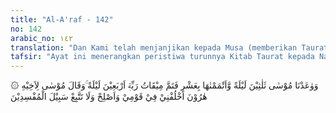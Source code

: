 ```yaml
---
title: "Al-A'raf - 142"
no: 142
arabic_no: ١٤٢
translation: "Dan Kami telah menjanjikan kepada Musa (memberikan Taurat) tiga puluh malam, dan Kami sempurnakan jumlah malam itu dengan sepuluh (malam lagi), maka sempurnalah waktu yang telah ditentukan Tuhannya empat puluh malam. Dan Musa berkata kepada saudaranya (yaitu) Harun, “Gantikanlah aku dalam (memimpin) kaumku, dan perbaikilah (dirimu dan kaummu),  dan janganlah engkau mengikuti  jalan orang-orang  yang berbuat kerusakan.”"
tafsir: "Ayat ini menerangkan peristiwa turunnya Kitab Taurat kepada Nabi Musa. Allah telah menetapkan janji-Nya kepada Nabi Musa bahwa Dia akan menurunkan wahyu kepadanya yang berisikan pokok-pokok agama dan pokok-pokok hukum yang menjadi pedoman bagi Bani Israil dalam usaha mereka mencapai kebahagiaan hidup di dunia dan di akhirat. Waktu penurunan wahyu yang dijanjikan itu selama tiga puluh malam di gunung Sinai, kemudian ditambah sepuluh malam lagi sehingga menjadi empat puluh malam.\n\nMengenai turunnya Kitab Taurat kepada Nabi Musa diriwayatkan oleh Ibnul Mundzir dan Ibnu Abi Hatim dari Ibnu Abbas, waktu menafsirkan ayat ini, bahwa Musa berkata kepada kaumnya, \"Sesungguhnya Tuhanku (Allah) menjanjikan kepadaku tiga puluh malam. Aku akan menemui-Nya dan aku jadikan Harun untuk mengurusimu.\" Maka setelah Musa sampai ke tempat yang dijanjikan, yaitu pada bulan Â¨ulkaidah dan sepuluh malam bulan Â¨ulhijjah, lalu Musa menetap dan menunggu di atas bukit Sinai selama empat puluh malam, dan Allah menurunkan kepadanya Taurat dalam bentuk kepingan-kepingan bertulis, Allah mendekatkan Musa kepada-Nya untuk diajak bicara. Sesudah itu berbicaralah Allah, dan Musa pun mendengar bunyi getaran pena.\n\nDari kedua riwayat ini dapat diambil kesimpulan, bahwa Musa a.s pergi ke bukit Sinai sendirian, tak ada yang menemani, dalam arti kata ia memisahkan diri dari kaumnya Bani Israil. Sepeninggal Musa a.s. Bani Israil terpengaruh oleh ajakan Samiri, sehingga mereka ikut menyembah patung anak sapi.\n\nSebelum Musa a.s. berangkat ke tempat yang telah ditentukan Allah untuk menerima Taurat, ia menyerahkan pimpinan kaumnya kepada saudaranya Harun a.s, dan menyatakan Harun sebagai wakilnya, mengurus kepentingan-kepentingan Bani Israil selama ia pergi, Musa memperingatkan agar Harun jangan mengikuti kemauan dan pendapat orang yang sesat dan suka berbuat kerusakan.\n\nHarun adalah saudara tua Musa a.s. dan diangkat oleh Allah sebagai Rasul dan Nabi. Pada ayat yang lain disebutkan bahwa Musa sebelum menghadapi Firaun berdoa kepada Allah agar Harun diangkat sebagai wazirnya, karena lidahnya lebih petah (fasih) dibanding dengan lidah Musa.\n\nAllah berfirman:\n\nDan jadikankanlah untukku seorang pembantu dari keluargaku, (yaitu) Harun, saudaraku, teguhkanlah kekuatanku dengan (adanya) dia, dan jadikanlah dia teman dalam urusanku. (thaha/20: 29-30-31-32)"
---
```


۞ وَوٰعَدْنَا مُوْسٰى ثَلٰثِيْنَ لَيْلَةً وَّاَتْمَمْنٰهَا بِعَشْرٍ فَتَمَّ مِيْقَاتُ رَبِّهٖٓ اَرْبَعِيْنَ لَيْلَةً ۚوَقَالَ مُوْسٰى لِاَخِيْهِ هٰرُوْنَ اخْلُفْنِيْ فِيْ قَوْمِيْ وَاَصْلِحْ وَلَا تَتَّبِعْ سَبِيْلَ الْمُفْسِدِيْنَ
